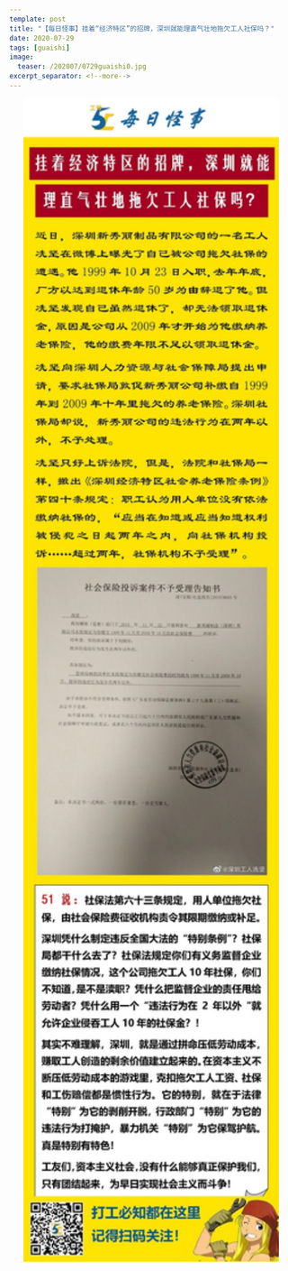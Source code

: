```yaml
---
template: post
title: "【每日怪事】挂着“经济特区”的招牌，深圳就能理直气壮地拖欠工人社保吗？"
date: 2020-07-29
tags: [guaishi]
image:
  teaser: /202007/0729guaishi0.jpg
excerpt_separator: <!--more-->
---
```


<div style="text-align:center;color:grey"><img src="/images/202007/0729guaishi.jpg" width="90%"></div><br>

